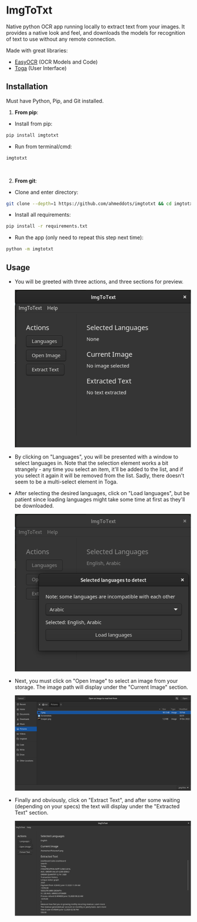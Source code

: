 # ImgToTxt

Native python OCR app running locally to extract text from your images. It provides a native look and feel, and downloads the models for recognition of text to use without any remote connection.

Made with great libraries: 
- [EasyOCR](https://github.com/JaidedAI/EasyOCR) (OCR Models and Code)
- [Toga](https://github.com/beeware/toga) (User Interface)


## Installation
Must have Python, Pip, and Git installed.

1. **From pip**:
  - Install from pip:
  ```bash
  pip install imgtotxt
  ```
  - Run from terminal/cmd:
  ```bash
  imgtotxt
  ```
<br>

2. **From git**:
  - Clone and enter directory:
  ```bash
  git clone --depth=1 https://github.com/ahmeddots/imgtotxt && cd imgtotxt
  ```
  - Install all requirements:
  ```bash
  pip install -r requirements.txt
  ```
  - Run the app (only need to repeat this step next time):
  ```bash
  python -m imgtotxt
  ```

## Usage

- You will be greeted with three actions, and three sections for preview.

  <img src="resources/blank.png" width="500">
  
- By clicking on "Languages", you will be presented with a window to select languages in. Note that the selection element works a bit strangely - any time you select an item, it'll be added to the list, and if you select it again it will be removed from the list. Sadly, there doesn't seem to be a multi-select element in Toga.
- After selecting the desired languages, click on "Load languages", but be patient since loading languages might take some time at first as they'll be downloaded.

  <img src="resources/languages.png" width="500">
  
- Next, you must click on "Open Image" to select an image from your storage. The image path will display under the "Current Image" section.
  
  <img src="resources/files.png" width="500">
  
- Finally and obviously, click on "Extract Text", and after some waiting (depending on your specs) the text will display under the "Extracted Text" section.
  
  <img src="resources/result.png" width="500">

